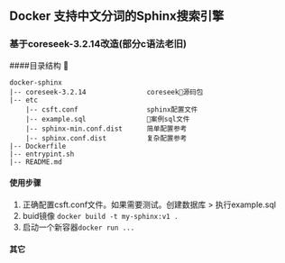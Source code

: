 ## Docker 支持中文分词的Sphinx搜索引擎 
### 基于coreseek-3.2.14改造(部分c语法老旧) 

####目录结构

```
docker-sphinx
|-- coreseek-3.2.14               coreseek源码包 
|-- etc     
    |-- csft.conf                 sphinx配置文件
    |-- example.sql               案例sql文件
    |-- sphinx-min.conf.dist      简单配置参考
    |-- sphinx.conf.dist          复杂配置参考
|-- Dockerfile
|-- entrypint.sh
|-- README.md
```
#### 使用步骤

1. 正确配置csft.conf文件。如果需要测试。创建数据库 > 执行example.sql
2. buid镜像 `docker build -t my-sphinx:v1 .`
3. 启动一个新容器`docker run ...`

#### 其它